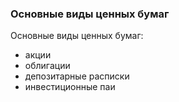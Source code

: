 ### Основные виды ценных бумаг
Основные виды ценных бумаг:
* акции
* облигации
* депозитарные расписки
* инвестиционные паи